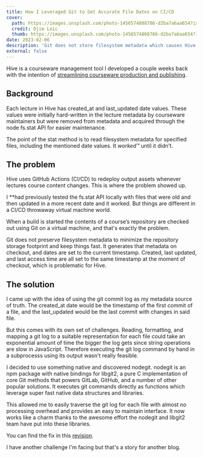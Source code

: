```yaml
---
title: How I Leveraged Git to Get Accurate File Dates on CI/CD
cover:
  path: https://images.unsplash.com/photo-1456574808786-d2ba7a6aa654?ixlib=rb-4.0.3&ixid=MnwxMjA3fDB8MHxzZWFyY2h8MTV8fFRpbWV8ZW58MHx8MHx8&auto=format&fit=crop
  credit: Djim Loic
  thumb: https://images.unsplash.com/photo-1456574808786-d2ba7a6aa654?ixlib=rb-4.0.3&ixid=MnwxMjA3fDB8MHxzZWFyY2h8MTV8fFRpbWV8ZW58MHx8MHx8&auto=format&fit=crop
date: 2023-02-06
description: 'Git does not store filesystem metadata which causes Hive to lose file dates.'
external: false
---
```


Hive is a courseware management tool I developed a couple weeks back with the intention of [streamlining courseware production and publishing](https://github.com/KL13NT/courseware-as-code-action). 

## Background

Each lecture in Hive has created_at and last_updated date values. These values were initially hard-written in the lecture metadata by courseware maintainers but were removed from metadata and acquired through the node fs.stat API for easier maintenance. 

The point of the stat method is to read filesystem metadata for specified files, including the mentioned date values. It *worked™* until it didn’t.

## The problem

Hive uses GitHub Actions (CI/CD) to redeploy output assets whenever lectures course content changes. This is where the problem showed up.

I **had previously tested the fs.stat API locally with files that were old and then updated in a more recent date and it worked. But things are different in a CI/CD throwaway virtual machine world.

When a build is started the contents of a course’s repository are checked out using Git on a virtual machine, and that's exactly the problem. 

Git does not preserve filesystem metadata to minimize the repository storage footprint and keep things fast. It generates that metadata on checkout, and dates are set to the current timestamp. Created, last updated, and last access time are all set to the same timestamp at the moment of checkout, which is problematic for Hive.

## The solution

I came up with the idea of using the git commit log as my metadata source of truth. The created_at date would be the timestamp of the first commit of a file, and the last_updated would be the last commit with changes in said file. 

But this comes with its own set of challenges. Reading, formatting, and mapping a git log to a suitable representation for each file could take an exponential amount of time the bigger the log gets since string operations are slow in JavaScript. Therefore executing the git log command by hand in a subprocesss using its output wasn't really feasible. 

I decided to use something native and discovered nodegit. nodegit is an npm package with native bindings for libgit2, a pure C implementation of core Git methods that powers GitLab, GitHub, and a number of other popular solutions. It executes git commands directly as functions which leverage super fast native data structures and libraries.  

This allowed me to easily traverse the git log for each file with almost no processing overhead and provides an easy to maintain interface. It now works like a charm thanks to the awesome effort the nodegit and libgit2 team have put into these libraries. 

You can find the fix in this [revision](https://github.com/KL13NT/courseware-as-code-template/blob/1e406ef3c670ad0d1cca41af43a3a3db874a412d/src/lib/api.ts#L27).

I have another challenge I'm facing but that's a story for another blog.
